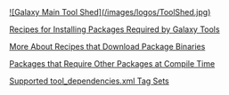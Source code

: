 <div class='center'> <a href='http://toolshed.g2.bx.psu.edu'>![Galaxy Main Tool Shed](/images/logos/ToolShed.jpg)</a> </div>

[Recipes for Installing Packages Required by Galaxy Tools](/toolshed/package-recipes/)

[More About Recipes that Download Package Binaries](/toolshed/downloading-binaries/)

[Packages that Require Other Packages at Compile Time](/toolshed/bells-and-whistles/)

[Supported tool_dependencies.xml Tag Sets](/toolshed/tool-dependencies-tag-sets/)
